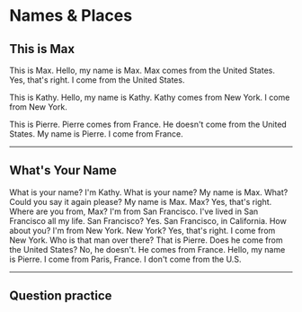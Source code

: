 # Names & Places

## This is Max

This is Max.
Hello, my name is Max.
Max comes from the United States.
Yes, that's right. I come from the United States.

This is Kathy.
Hello, my name is Kathy.
Kathy comes from New York.
I come from New York.

This is Pierre.
Pierre comes from France.
He doesn't come from the United States.
My name is Pierre.
I come from France.

---

## What's Your Name

What is your name?
I'm Kathy.
What is your name?
My name is Max.
What?
Could you say it again please?
My name is Max.
Max?
Yes, that's right.
Where are you from, Max?
I'm from San Francisco. I've lived in San Francisco all my life.
San Francisco?
Yes. San Francisco, in California.
How about you?
I'm from New York.
New York?
Yes, that's right.
I come from New York.
Who is that man over there?
That is Pierre.
Does he come from the United States?
No, he doesn't.
He comes from France.
Hello, my name is Pierre.
I come from Paris, France.
I don't come from the U.S.

---

## Question practice
